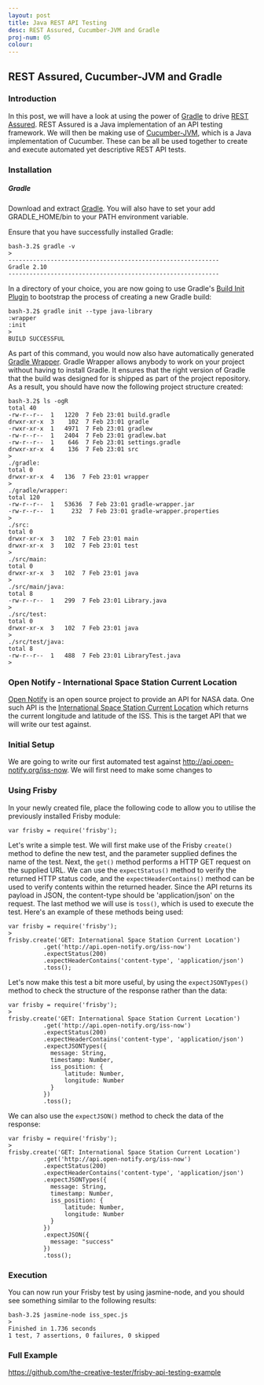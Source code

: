 ```yaml
---
layout: post
title: Java REST API Testing
desc: REST Assured, Cucumber-JVM and Gradle
proj-num: 05
colour: 
---
```




## REST Assured, Cucumber-JVM and Gradle

### Introduction

In this post, we will have a look at using the power of [Gradle](http://gradle.org/) to drive [REST Assured](https://github.com/jayway/rest-assured).  REST Assured is a Java implementation of an API testing framework.  We will then be making use of [Cucumber-JVM](https://github.com/cucumber/cucumber-jvm), which is a Java implementation of Cucumber.  These can be all be used together to create and execute automated yet descriptive REST API tests.

### Installation

##### Gradle

Download and extract [Gradle](http://gradle.org/gradle-download/).  You will also have to set your add GRADLE_HOME/bin to your PATH environment variable.

Ensure that you have successfully installed Gradle:  

>
~~~ shell
bash-3.2$ gradle -v
>
------------------------------------------------------------
Gradle 2.10
------------------------------------------------------------
~~~

In a directory of your choice, you are now going to use Gradle's [Build Init Plugin](https://docs.gradle.org/current/userguide/build_init_plugin.html) to bootstrap the process of creating a new Gradle build:

>
~~~ shell
bash-3.2$ gradle init --type java-library
:wrapper
:init
>
BUILD SUCCESSFUL
~~~

As part of this command, you would now also have automatically generated [Gradle Wrapper](https://docs.gradle.org/current/userguide/gradle_wrapper.html).  Gradle Wrapper allows anybody to work on your project without having to install Gradle.  It ensures that the right version of Gradle that the build was designed for is shipped as part of the project repository.  As a result, you should have now the following project structure created:

>
~~~ shell
bash-3.2$ ls -ogR
total 40
-rw-r--r--  1   1220  7 Feb 23:01 build.gradle
drwxr-xr-x  3    102  7 Feb 23:01 gradle
-rwxr-xr-x  1   4971  7 Feb 23:01 gradlew
-rw-r--r--  1   2404  7 Feb 23:01 gradlew.bat
-rw-r--r--  1    646  7 Feb 23:01 settings.gradle
drwxr-xr-x  4    136  7 Feb 23:01 src
>
./gradle:
total 0
drwxr-xr-x  4   136  7 Feb 23:01 wrapper
>
./gradle/wrapper:
total 120
-rw-r--r--  1   53636  7 Feb 23:01 gradle-wrapper.jar
-rw-r--r--  1     232  7 Feb 23:01 gradle-wrapper.properties
>
./src:
total 0
drwxr-xr-x  3   102  7 Feb 23:01 main
drwxr-xr-x  3   102  7 Feb 23:01 test
>
./src/main:
total 0
drwxr-xr-x  3   102  7 Feb 23:01 java
>
./src/main/java:
total 8
-rw-r--r--  1   299  7 Feb 23:01 Library.java
>
./src/test:
total 0
drwxr-xr-x  3   102  7 Feb 23:01 java
>
./src/test/java:
total 8
-rw-r--r--  1   488  7 Feb 23:01 LibraryTest.java
>
~~~

### Open Notify - International Space Station Current Location

[Open Notify](http://open-notify.org/) is an open source project to provide an API for NASA data.  One such API is the [International Space Station Current Location](http://open-notify.org/Open-Notify-API/ISS-Location-Now/) which returns the current longitude and latitude of the ISS.  This is the target API that we will write our test against.

### Initial Setup

We are going to write our first automated test against <http://api.open-notify.org/iss-now>.  We will first need to make some changes to


### Using Frisby

In your newly created file, place the following code to allow you to utilise the previously installed Frisby module:

>
~~~ 
var frisby = require('frisby');
~~~

Let's write a simple test. We will first make use of the Frisby ```create()``` method to define the new test, and the parameter supplied defines the name of the test. Next, the ```get()``` method performs a HTTP GET request on the supplied URL. We can use the ```expectStatus()``` method to verify the returned HTTP status code, and the ```expectHeaderContains()``` method can be used to verify contents within the returned header. Since the API returns its payload in JSON, the content-type should be 'application/json' on the request. The last method we will use is ```toss()```, which is used to execute the test. Here's an example of these methods being used:

>
~~~ 
var frisby = require('frisby');
>
frisby.create('GET: International Space Station Current Location')
          .get('http://api.open-notify.org/iss-now')
          .expectStatus(200)
          .expectHeaderContains('content-type', 'application/json')
          .toss();
~~~

Let's now make this test a bit more useful, by using the ```expectJSONTypes()``` method to check the structure of the response rather than the data:

>
~~~
var frisby = require('frisby');
>
frisby.create('GET: International Space Station Current Location')
          .get('http://api.open-notify.org/iss-now')
          .expectStatus(200)
          .expectHeaderContains('content-type', 'application/json')
          .expectJSONTypes({
            message: String,
            timestamp: Number,
            iss_position: {
                latitude: Number,
                longitude: Number
            }
          })
          .toss();
~~~

We can also use the ```expectJSON()``` method to check the data of the response:

>
~~~
var frisby = require('frisby');
>
frisby.create('GET: International Space Station Current Location')
          .get('http://api.open-notify.org/iss-now')
          .expectStatus(200)
          .expectHeaderContains('content-type', 'application/json')
          .expectJSONTypes({
            message: String,
            timestamp: Number,
            iss_position: {
                latitude: Number,
                longitude: Number
            }
          })
          .expectJSON({
            message: "success"
          })
          .toss();
~~~

### Execution

You can now run your Frisby test by using jasmine-node, and you should see something similar to the following results:

>
~~~
bash-3.2$ jasmine-node iss_spec.js 
>
Finished in 1.736 seconds
1 test, 7 assertions, 0 failures, 0 skipped
~~~

### Full Example

<https://github.com/the-creative-tester/frisby-api-testing-example>
